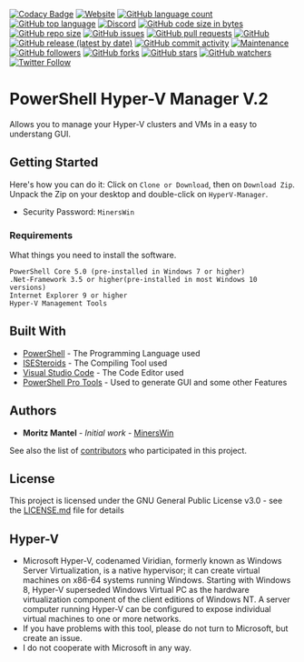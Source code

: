 [![Codacy Badge](https://api.codacy.com/project/badge/Grade/855159d071d643d4920dfbeb7d42ea8a)](https://www.codacy.com/manual/MinersWin/HyperV-Manager?utm_source=github.com&amp;utm_medium=referral&amp;utm_content=MinersWin/HyperV-Manager&amp;utm_campaign=Badge_Grade)
[![Website](https://img.shields.io/website?style=for-the-badge&url=https%3A%2F%2Fhyper-v-manager.de&logo=internet-explorer)](https://www.hyper-v-manager.de/)
[![GitHub language count](https://img.shields.io/github/languages/count/minerswin/HyperV-Manager?style=for-the-badge&logo=powershell)](https://en.wikipedia.org/wiki/PowerShell)
[![GitHub top language](https://img.shields.io/github/languages/top/minerswin/HyperV-Manager?style=for-the-badge&logo=powershell)](https://en.wikipedia.org/wiki/PowerShell)
[![Discord](https://img.shields.io/discord/335805058262368256?style=for-the-badge&logo=discord)](https://discord.gg/TmZRat8)
[![GitHub code size in bytes](https://img.shields.io/github/languages/code-size/minerswin/HyperV-Manager?style=for-the-badge&logo=github)](https://github.com/minerswin/hyperv-manager/)
[![GitHub repo size](https://img.shields.io/github/repo-size/MinersWin/HyperV-Manager?style=for-the-badge&logo=github)](https://github.com/minerswin/hyperv-manager)
[![GitHub issues](https://img.shields.io/github/issues/minerswin/HyperV-Manager?style=for-the-badge&logo=github)](https://github.com/minerswin/hyperv-manager/issues/)
[![GitHub pull requests](https://img.shields.io/github/issues-pr/minerswin/HyperV-Manager?style=for-the-badge&logo=github)](https://github.com/minerswin/hyperv-manager/pulls)
[![GitHub](https://img.shields.io/github/license/minerswin/HyperV-Manager?style=for-the-badge&logo=github)](https://github.com/MinersWin/HyperV-Manager/blob/master/LICENSE)
[![GitHub release (latest by date)](https://img.shields.io/github/v/release/minerswin/HyperV-Manager?style=for-the-badge&logo=github)](https://github.com/MinersWin/HyperV-Manager/releases)
[![GitHub commit activity](https://img.shields.io/github/commit-activity/y/minerswin/HyperV-Manager?style=for-the-badge&logo=github)](https://github.com/MinersWin/HyperV-Manager/commits/master)
[![Maintenance](https://img.shields.io/maintenance/yes/2020?style=for-the-badge&logo=visual-studio-code)]((https://www.hyper-v-manager.de/status/))
[![GitHub followers](https://img.shields.io/github/followers/minerswin?style=social)](https://github.com/MinersWin)
[![GitHub forks](https://img.shields.io/github/forks/minerswin/HyperV-Manager?style=social)](https://github.com/minerswin/hyperv-manager/)
[![GitHub stars](https://img.shields.io/github/stars/minerswin/HyperV-Manager?style=social)](https://github.com/minerswin/hyperv-manager/)
[![GitHub watchers](https://img.shields.io/github/watchers/minerswin/HyperV-Manager?style=social)](https://github.com/minerswin/hyperv-manager/)
[![Twitter Follow](https://img.shields.io/twitter/follow/minerswins?style=social)](https://twitter.com/minerswins)
# PowerShell Hyper-V Manager V.2

Allows you to manage your Hyper-V clusters and VMs in a easy to understang GUI.

## Getting Started

Here's how you can do it: Click on ```Clone or Download```, then on ```Download Zip```. Unpack the Zip on your desktop and double-click on ```HyperV-Manager```.
* Security Password: ```MinersWin```

### Requirements

What things you need to install the software.

```
PowerShell Core 5.0 (pre-installed in Windows 7 or higher)
.Net-Framework 3.5 or higher(pre-installed in most Windows 10 versions)
Internet Explorer 9 or higher
Hyper-V Management Tools
```

## Built With

* [PowerShell](https://github.com/PowerShell/PowerShell) - The Programming Language used
* [ISESteroids](http://www.powertheshell.com/isesteroids/) - The Compiling Tool used
* [Visual Studio Code](https://code.visualstudio.com) - The Code Editor used
* [PowerShell Pro Tools](https://ironmansoftware.com/powershell-pro-tools/) - Used to generate GUI and some other Features

## Authors

* **Moritz Mantel** - *Initial work* - [MinersWin](https://github.com/MinersWin)

See also the list of [contributors](https://github.com/MinersWin/HyperV-Manager/contributors) who participated in this project.

## License

This project is licensed under the GNU General Public License v3.0 - see the [LICENSE.md](LICENSE.md) file for details

## Hyper-V

* Microsoft Hyper-V, codenamed Viridian, formerly known as Windows Server Virtualization, is a native hypervisor; it can create virtual machines on x86-64 systems running Windows.      Starting with Windows 8, Hyper-V superseded Windows Virtual PC as the hardware virtualization component of the client editions of Windows NT. A server computer running Hyper-V can    be configured to expose individual virtual machines to one or more networks.
* If you have problems with this tool, please do not turn to Microsoft, but create an issue.
* I do not cooperate with Microsoft in any way.
